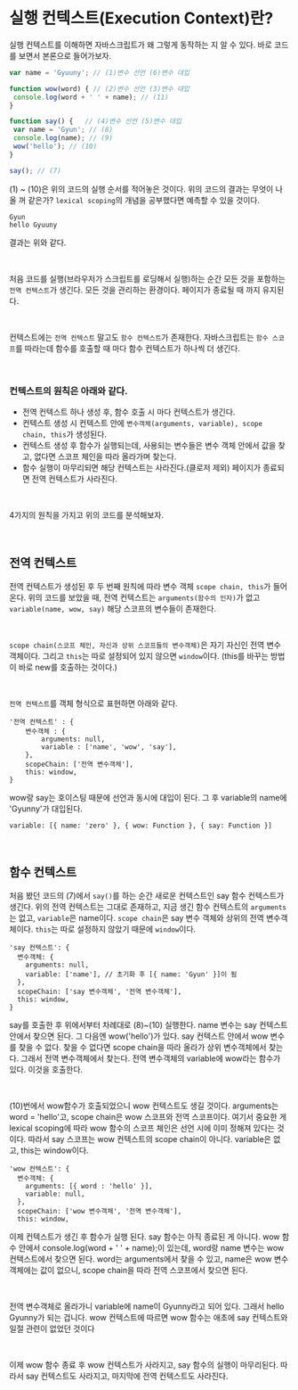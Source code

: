# 실행 컨텍스트(Execution Context)란?

실행 컨텍스트를 이해하면 자바스크립트가 왜 그렇게 동작하는 지 알 수 있다. 바로 코드를 보면서 본론으로 들어가보자. 

 ```javascript
var name = 'Gyuuny'; // (1)변수 선언 (6)변수 대입

function wow(word) { // (2)변수 선언 (3)변수 대입
  console.log(word + ' ' + name); // (11)
}

function say() {   // (4)변수 선언 (5)변수 대입
  var name = 'Gyun'; // (8)
  console.log(name); // (9)
  wow('hello'); // (10)
}

say(); // (7)
```

(1) ~ (10)은 위의 코드의 실행 순서를 적어놓은 것이다. 위의 코드의 결과는 무엇이 나올 꺼 같은가? `lexical scoping`의 개념을 공부했다면 예측할 수 있을 것이다.

```
Gyun
hello Gyuuny
```

결과는 위와 같다.

<br>

처음 코드를 실행(브라우저가 스크립트를 로딩해서 실행)하는 순간 모든 것을 포함하는 `전역 컨텍스트`가 생긴다. 모든 것을 관리하는 환경이다. 
페이지가 종료될 때 까지 유지된다.

<br> 

컨텍스트에는 `전역 컨텍스트` 말고도 `함수 컨텍스트`가 존재한다. 자바스크립트는 `함수 스코프`를 따라는데 함수를 호출할 때 마다 함수 컨텍스트가 하나씩 더 생긴다. 

<br>

### 컨텍스트의 원칙은 아래와 같다. 

- 전역 컨텍스트 하나 생성 후, 함수 호출 시 마다 컨텍스트가 생긴다. 
- 컨텍스트 생성 시 컨텍스트 안에 `변수객체(arguments, variable), scope chain, this`가 생성된다. 
- 컨텍스트 생성 후 함수가 실행되는데, 사용되는 변수들은 변수 객체 안에서 값을 찾고, 없다면 스코프 체인을 따라 올라가며 찾는다.
- 함수 실행이 마무리되면 해당 컨텍스트는 사라진다.(클로저 제외) 페이지가 종료되면 전역 컨텍스트가 사라진다.

<br>

4가지의 원칙을 가지고 위의 코드를 분석해보자. 

<br>

## 전역 컨텍스트

전역 컨텍스트가 생성된 후 두 번째 원칙에 따라 변수 객체 `scope chain, this`가 들어온다. 위의 코드를 보았을 때, 전역 컨텍스트는 
`arguments(함수의 인자)`가 없고 `variable(name, wow, say)` 해당 스코프의 변수들이 존재한다. 

<br>

`scope chain(스코프 체인, 자신과 상위 스코프들의 변수객체)`은 자기 자신인 전역 변수 객체이다. 그리고 `this`는 따로 설정되어 있지 않으면
`window`이다. (this를 바꾸는 방법이 바로 new를 호출하는 것이다.)

<br>

`전역 컨텍스트`를 객체 형식으로 표현하면 아래와 같다.

```
'전역 컨텍스트' : {
    변수객체 : {
        arguments: null,
        variable : ['name', 'wow', 'say'],        
    },
    scopeChain: ['전역 변수객체'],
    this: window,
}
```

wow랑 say는 호이스팅 때문에 선언과 동시에 대입이 된다. 그 후 variable의 name에 'Gyunny'가 대입된다.
```
variable: [{ name: 'zero' }, { wow: Function }, { say: Function }]
```

<br>

## 함수 컨텍스트 

처음 봤던 코드의 (7)에서 `say()`를 하는 순간  새로운 컨텍스트인 say 함수 컨텍스트가 생긴다. 위의 전역 컨텍스트는 그대로 존재하고,
지금 생긴 함수 컨텍스트의 `arguments`는 없고, `variable`은 name이다. `scope chain`은 say 변수 객체와 상위의 전역 변수객체이다. 
`this`는 따로 설정하지 않았기 때문에 `window`이다. 

```
'say 컨텍스트': {
  변수객체: {
    arguments: null,
    variable: ['name'], // 초기화 후 [{ name: 'Gyun' }]이 됨
  },
  scopeChain: ['say 변수객체', '전역 변수객체'],
  this: window,
}
```

say를 호출한 후 위에서부터 차례대로 (8)~(10) 실행한다. 
name 변수는 say 컨텍스트 안에서 찾으면 된다. 그 다음엔 wow('hello')가 있다. 
say 컨텍스트 안에서 wow 변수를 찾을 수 없다. 찾을 수 없다면 scope chain을 따라 올라가 상위 변수객체에서 찾는다. 
그래서 전역 변수객체에서 찾는다. 전역 변수객체의 variable에 wow라는 함수가 있다. 이것을 호출한다.

<br>

(10)번에서 wow함수가 호출되었으니 wow 컨텍스트도 생길 것이다. arguments는 word = 'hello'고, scope chain은 wow 스코프와 전역 스코프이다. 
여기서 중요한 게 lexical scoping에 따라 wow 함수의 스코프 체인은 선언 시에 이미 정해져 있다는 것이다. 
따라서 say 스코프는 wow 컨텍스트의 scope chain이 아니다. variable은 없고, this는 window이다.


```
'wow 컨텍스트': {
  변수객체: {
    arguments: [{ word : 'hello' }],
    variable: null,
  },
  scopeChain: ['wow 변수객체', '전역 변수객체'],
  this: window,
```

이제 컨텍스트가 생긴 후 함수가 실행 된다. say 함수는 아직 종료된 게 아니다. 
wow 함수 안에서 console.log(word + ' ' + name);이 있는데, 
word랑 name 변수는 wow 컨텍스트에서 찾으면 된다. word는 arguments에서 찾을 수 있고, 
name은 wow 변수객체에는 값이 없으니, scope chain을 따라 전역 스코프에서 찾으면 된다. 

<br>

전역 변수객체로 올라가니 variable에 name이 Gyunny라고 되어 있다. 
그래서 hello Gyunny가 되는 겁니다. wow 컨텍스트에 따르면 wow 함수는 애초에 say 컨텍스트와 일절 관련이 없었던 것이다

<br>

이제 wow 함수 종료 후 wow 컨텍스트가 사라지고, say 함수의 실행이 마무리된다. 
따라서 say 컨텍스트도 사라지고, 마지막에 전역 컨텍스트도 사라진다. 

